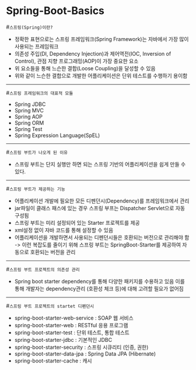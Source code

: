 # Spring-Boot-Basics

#```스프링(Spring)이란?```
- 정확한 표현으로는 스프링 프레임워크(Spring Framework)는 자바에서 가장 많이 사용되는 프레임워크
- 의존성 주입(DI, Dependency Injection)과 제어역전(IOC, Inversion of Control), 관점 지향 프로그래밍(AOP)이 가장 중요한 요소
- 위 요소들을 통해 느슨한 결합(Loose Coupling)을 달성할 수 있음
- 위와 같이 느슨한 결합으로 개발한 어플리케이션은 단위 테스트를 수행하기 용이함
---
#```스프링 프레임워크의 대표적 모듈```
- Spring JDBC
- Spring MVC
- Spring AOP
- Spring ORM
- Spring Test
- Spring Expression Language(SpEL)
---
#```스프링 부트가 나오게 된 이유```
- 스프링 부트는 단지 실행만 하면 되는 스프링 기반의 어플리케이션을 쉽게 만들 수 있다.
---
#```스프링 부트가 제공하는 기능```
- 어플리케이션 개발에 필요한 모든 디펜던시(Dependency)를 프레임워크에서 관리
- jar파일이 클래스 패스에 있는 경우 스프링 부프는 Dispatcher Servlet으로 자동 구성됨
- 스프링 부트는 미리 설정되어 있는 Starter 프로젝트를 제공
- xml설정 없이 자바 코드를 통해 설정할 수 있음
- 어플리케이션을 개발하면서 사용되는 디펜던시들은 호환되는 버전으로 관리해야 함 -> 이런 복잡도를 줄이기 위해 스프링 부트는 SpringBoot-Starter를 제공하여 자동으로 호환되는 버전을 관리
---
#```스프링 부트 프로젝트의 의존성 관리```
- Spring boot starter dependency를 통해 다양한 패키지를 수용하고 있음 이를 통해 개발자는 dependency관리 (호환성 체크 등)에 대해 고려할 필요가 없어짐
---
#```스프링 부트 프로젝트의 startet 디펜던시```
- spring-boot-starter-web-service : SOAP 웹 서비스
- spring-boot-starter-web : RESTful 응용 프로그램
- spring-boot-starter-test : 단위 테스트, 통합 테스트
- spring-boot-starter-jdbc : 기본적인 JDBC
- spring-boot-starter-security : 스프링 시큐리티 (인증, 권한)
- spring-boot-starter-data-jpa : Spring Data JPA (Hibernate)
- spring-boot-starter-cache : 캐시

